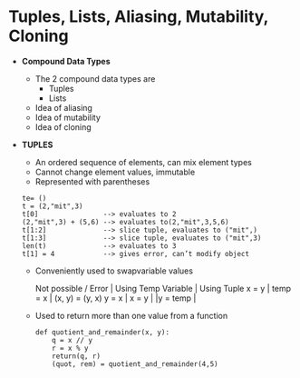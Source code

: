 # Tuples, Lists, Aliasing, Mutability, Cloning

- **Compound Data Types**
	- The 2 compound data types are
		- Tuples
		- Lists
	- Idea of aliasing
	- Idea of mutability
	- Idea of cloning
	
- **TUPLES**
	- An ordered sequence of elements, can mix element types
	- Cannot change element values, immutable
	- Represented with parentheses
	
	```
	te= ()
	t = (2,"mit",3)
	t[0] 				--> evaluates to 2
	(2,"mit",3) + (5,6)	--> evaluates to(2,"mit",3,5,6)
	t[1:2] 				--> slice tuple, evaluates to ("mit",)
	t[1:3] 				--> slice tuple, evaluates to ("mit",3)
	len(t) 				--> evaluates to 3
	t[1] = 4 			--> gives error, can’t modify object
	```
	
	- Conveniently used to swapvariable values
	
		Not possible / Error | Using Temp Variable | Using Tuple
		x = y | temp = x | (x, y) = (y, x)
		y = x | x = y | 
		|y = temp | 
		
	- Used to return more than one value from a function
	
		```
		def quotient_and_remainder(x, y):
			q = x // y
			r = x % y
			return(q, r)
			(quot, rem) = quotient_and_remainder(4,5)
		```
		